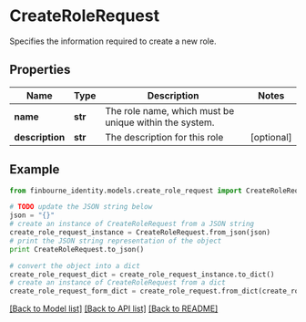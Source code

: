 # CreateRoleRequest

Specifies the information required to create a new role.

## Properties
Name | Type | Description | Notes
------------ | ------------- | ------------- | -------------
**name** | **str** | The role name, which must be unique within the system. | 
**description** | **str** | The description for this role | [optional] 

## Example

```python
from finbourne_identity.models.create_role_request import CreateRoleRequest

# TODO update the JSON string below
json = "{}"
# create an instance of CreateRoleRequest from a JSON string
create_role_request_instance = CreateRoleRequest.from_json(json)
# print the JSON string representation of the object
print CreateRoleRequest.to_json()

# convert the object into a dict
create_role_request_dict = create_role_request_instance.to_dict()
# create an instance of CreateRoleRequest from a dict
create_role_request_form_dict = create_role_request.from_dict(create_role_request_dict)
```
[[Back to Model list]](../README.md#documentation-for-models) [[Back to API list]](../README.md#documentation-for-api-endpoints) [[Back to README]](../README.md)


